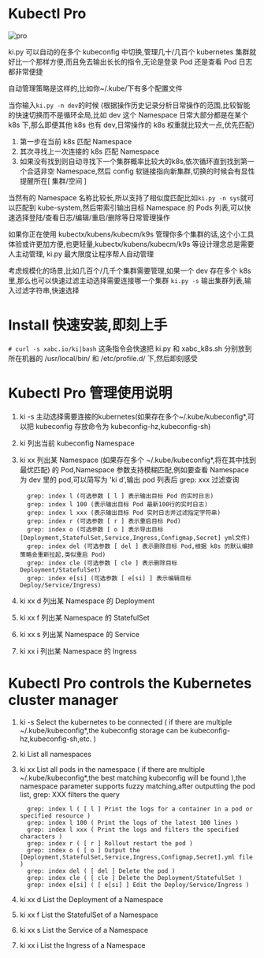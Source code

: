 # Kubectl Pro

![pro](https://filelist.cn/disk/public/ywgx/pro.gif)

ki.py 可以自动的在多个 kubeconfig 中切换,管理几十/几百个 kubernetes 集群就好比一个那样方便,而且免去输出长长的指令,无论是登录 Pod 还是查看 Pod 日志都非常便捷

自动管理策略是这样的,比如你~/.kube/下有多个配置文件

当你输入`ki.py -n dev`的时候 (根据操作历史记录分析日常操作的范围,比较智能的快速切换而不是循环全局,比如 dev 这个 Namespace 日常大部分都是在某个 k8s 下,那么即便其他 k8s 也有 dev,日常操作的 k8s 权重就比较大一点,优先匹配)

1. 第一步在当前 k8s 匹配 Namespace
2. 其次寻找上一次连接的 k8s 匹配 Namespace
3. 如果没有找到则自动寻找下一个集群概率比较大的k8s,依次循环直到找到第一个合适非空 Namespace,然后 config 软链接指向新集群,切换的时候会有显性提醒所在[ 集群/空间 ]

当然有的 Namespace 名称比较长,所以支持了相似度匹配比如`ki.py -n sys`就可以匹配到 kube-system,然后带索引输出目标 Namespace 的 Pods 列表,可以快速选择登陆/查看日志/编辑/重启/删除等日常管理操作

如果你正在使用 kubectx/kubens/kubecm/k9s 管理你多个集群的话,这个小工具体验或许更加方便,也更轻量,kubectx/kubens/kubecm/k9s 等设计理念总是需要人主动管理, ki.py 最大限度让程序帮人自动管理

考虑规模化的场景,比如几百个/几千个集群需要管理,如果一个 dev 存在多个 k8s 里,那么也可以快速过滤主动选择需要连接哪一个集群
`ki.py -s` 输出集群列表,输入过滤字符串,快速选择


# Install 快速安装,即刻上手

`# curl -s xabc.io/ki|bash`
这条指令会快速把 ki.py 和 xabc_k8s.sh 分别放到所在机器的 /usr/local/bin/ 和 /etc/profile.d/ 下,然后即刻感受

# Kubectl Pro 管理使用说明

1. ki -s 主动选择需要连接的kubernetes(如果存在多个~/.kube/kubeconfig*,可以把 kubeconfig 存放命令为 kubeconfig-hz,kubeconfig-sh)
2. ki 列出当前 kubeconfig Namespace
3. ki xx 列出某 Namespace (如果存在多个 ~/.kube/kubeconfig*,将在其中找到最优匹配) 的 Pod,Namespace 参数支持模糊匹配,例如要查看 Namespace 为 dev 里的 pod,可以简写为 'ki d',输出 pod 列表后 grep: xxx 过滤查询

         grep: index l (可选参数 [ l ] 表示输出目标 Pod 的实时日志)
         grep: index l 100 (表示输出目标 Pod 最新100行的实时日志)
         grep: index l xxx (表示输出目标 Pod 实时日志并过滤指定字符串)
         grep: index r (可选参数 [ r ] 表示重启目标 Pod)
         grep: index o (可选参数 [ o ] 表示导出目标[Deployment,StatefulSet,Service,Ingress,Configmap,Secret] yml文件)
         grep: index del (可选参数 [ del ] 表示删除目标 Pod,根据 k8s 的默认编排策略会重新拉起,类似重启 Pod)
         grep: index cle (可选参数 [ cle ] 表示删除目标 Deployment/StatefulSet)
         grep: index e[si] (可选参数 [ e[si] ] 表示编辑目标 Deploy/Service/Ingress)

4. ki xx d 列出某 Namespace 的 Deployment
5. ki xx f 列出某 Namespace 的 StatefulSet
6. ki xx s 列出某 Namespace 的 Service
7. ki xx i 列出某 Namespace 的 Ingress

# Kubectl Pro controls the Kubernetes cluster manager

1. ki -s Select the kubernetes to be connected ( if there are multiple ~/.kube/kubeconfig*,the kubeconfig storage can be kubeconfig-hz,kubeconfig-sh,etc. )
2. ki List all namespaces
3. ki xx List all pods in the namespace ( if there are multiple ~/.kube/kubeconfig*,the best matching kubeconfig will be found ),the namespace parameter supports fuzzy matching,after outputting the pod list, grep: XXX filters the query

         grep: index l ( [ l ] Print the logs for a container in a pod or specified resource )
         grep: index l 100 ( Print the logs of the latest 100 lines )
         grep: index l xxx ( Print the logs and filters the specified characters )
         grep: index r ( [ r ] Rollout restart the pod )
         grep: index o ( [ o ] Output the [Deployment,StatefulSet,Service,Ingress,Configmap,Secret].yml file )
         grep: index del ( [ del ] Delete the pod )
         grep: index cle ( [ cle ] Delete the Deployment/StatefulSet )
         grep: index e[si] ( [ e[si] ] Edit the Deploy/Service/Ingress )

4. ki xx d List the Deployment of a Namespace
5. ki xx f List the StatefulSet of a Namespace
6. ki xx s List the Service of a Namespace
7. ki xx i List the Ingress of a Namespace

